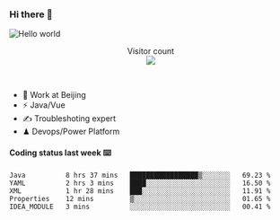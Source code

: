 ### Hi there 👋

<img src="https://raw.githubusercontent.com/sagar-viradiya/sagar-viradiya/master/resources/banner.png" alt="Hello world">
<p align="center"> 
  Visitor count<br/>
  <img src="https://profile-counter.glitch.me/youszoe/count.svg" />
</p>
<br/>

- 🍻 Work at Beijing 
- ⚡  Java/Vue
- ✍️  Troubleshoting expert
- ♟  Devops/Power Platform 

#### Coding status last week ⌨️

<!--START_SECTION:waka-->
```text
Java          8 hrs 37 mins   █████████████████▒░░░░░░░   69.23 % 
YAML          2 hrs 3 mins    ████░░░░░░░░░░░░░░░░░░░░░   16.50 % 
XML           1 hr 28 mins    ███░░░░░░░░░░░░░░░░░░░░░░   11.91 % 
Properties    12 mins         ▒░░░░░░░░░░░░░░░░░░░░░░░░   01.65 % 
IDEA_MODULE   3 mins          ░░░░░░░░░░░░░░░░░░░░░░░░░   00.41 % 
```
<!--END_SECTION:waka-->

<br/>
<center><img src="http://ghchart.rshah.org/409ba5/yousazoe" alt="" /></center>


